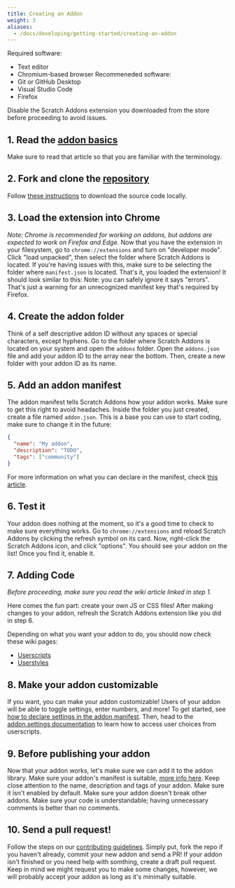 ```yaml
---
title: Creating an Addon
weight: 3
aliases:
  - /docs/developing/getting-started/creating-an-addon
---
```

Required software: 
- Text editor
- Chromium-based browser
Recommeneded software:
- Git or GitHub Desktop
- Visual Studio Code
- Firefox

Disable the Scratch Addons extension you downloaded from the store before proceeding to avoid issues.

## 1. Read the [addon basics](/docs/develop/getting-started/addon-basics/)
Make sure to read that article so that you are familiar with the terminology.

## 2. Fork and clone the [repository](https://github.com/ScratchAddons/ScratchAddons)
Follow [these instructions](/docs/getting-started/installing/#from-source) to download the source code locally.

## 3. Load the extension into Chrome
*Note: Chrome is recommended for working on addons, but addons are expected to work on Firefox and Edge.*
Now that you have the extension in your filesystem, go to `chrome://extensions` and turn on "developer mode".
Click "load unpacked", then select the folder where Scratch Addons is located. If you're having issues with this, make sure to be selecting the folder where `manifest.json` is located.
That's it, you loaded the extension! It should look similar to this:
Note: you can safely ignore it says "errors". That's just a warning for an unrecognized manifest key that's required by Firefox.

## 4. Create the addon folder
Think of a self descriptive addon ID without any spaces or special characters, except hyphens.
Go to the folder where Scratch Addons is located on your system and open the `addons` folder.
Open the `addons.json` file and add your addon ID to the array near the bottom.
Then, create a new folder with your addon ID as its name.

## 5. Add an addon manifest
The addon manifest tells Scratch Addons how your addon works. Make sure to get this right to avoid headaches.
Inside the folder you just created, create a file named `addon.json`.
This is a base you can use to start coding, make sure to change it in the future:
```json
{
  "name": "My addon",
  "description": "TODO",
  "tags": ["community"]
}
```
For more information on what you can declare in the manifest, check [this article](/docs/reference/addon-manifest/).

## 6. Test it
Your addon does nothing at the moment, so it's a good time to check to make sure everything works.
Go to `chrome://extensions` and reload Scratch Addons by clicking the refresh symbol on its card.
Now, right-click the Scratch Addons icon, and click "options".
You should see your addon on the list! Once you find it, enable it.

## 7. Adding Code
*Before proceeding, make sure you read the wiki article linked in step 1.*
  
Here comes the fun part: create your own JS or CSS files!
After making changes to your addon, refresh the Scratch Addons extension like you did in step 6.
  
Depending on what you want your addon to do, you should now check these wiki pages:
- [Userscripts](/docs/develop/userscripts)
- [Userstyles](/docs/develop/userstyles)

## 8. Make your addon customizable
If you want, you can make your addon customizable!
Users of your addon will be able to toggle settings, enter numbers, and more!
To get started, see [how to declare settings in the addon manifest](/docs/reference/addon-manifest/#settings-object).
Then, head to the [addon.settings documentation](/docs/reference/addon-api/addon.settings) to learn how to access user choices from userscripts.

## 9. Before publishing your addon
Now that your addon works, let's make sure we can add it to the addon library.
Make sure your addon's manifest is suitable, [more info here](/docs/reference/addon-manifest). Keep close attention to the name, description and tags of your addon. Make sure it isn't enabled by default.
Make sure your addon doesn't break other addons.
Make sure your code is understandable; having unnecessary comments is better than no comments.

## 10. Send a pull request!
Follow the steps on our [contributing guidelines](https://github.com/ScratchAddons/ScratchAddons/blob/master/.github/CONTRIBUTING.md). Simply put, fork the repo if you haven't already, commit your new addon and send a PR!
If your addon isn't finished or you need help with somthing, create a draft pull request.
Keep in mind we might request you to make some changes, however, we will probably accept your addon as long as it's minimally suitable.
